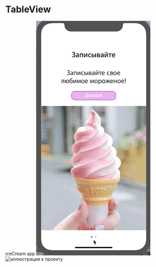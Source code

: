 # TableView
iceCream app
![иллюстрация к проекту](https://github.com/nikakoda/TableView/blob/master/Screenshots/gif1.gif)
![иллюстрация к проекту](https://github.com/nikakoda/TableView/blob/master/Screenshots/gif2.gif)
